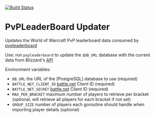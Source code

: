 [![Build Status](https://travis-ci.org/Exupery/pvpleaderboardupdater.svg)](https://travis-ci.org/Exupery/pvpleaderboardupdater)
# PvPLeaderBoard Updater

Updates the World of Warcraft PvP leaderboard data consumed by [pvpleaderboard](https://github.com/Exupery/pvpleaderboard)

Use: run `pvpleaderboard` to update the `$DB_URL` database with the current data from Blizzard's [API](https://develop.battle.net/documentation/world-of-warcraft)

Environment variables:
* `DB_URL` the URL of the [PostgreSQL] database to use (required)
* `BATTLE_NET_CLIENT_ID` [battle.net](https://develop.battle.net/) Client ID (required)
* `BATTLE_NET_SECRET` [battle.net](https://develop.battle.net/) Client ID (required)
* `MAX_PER_BRACKET` maximum number of players to retrieve per bracket (optional, will retrieve all players for each bracket if not set)
* `GROUP_SIZE` number of players each goroutine should handle when importing player details (optional)
